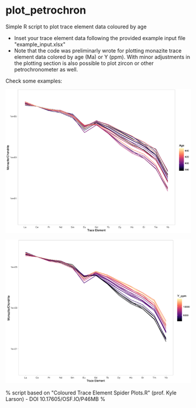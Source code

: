 # plot_petrochron
Simple R script to plot trace element data coloured by age

* Inset your trace element data following the provided example input file "example_input.xlsx"
* Note that the code was preliminarly wrote for plotting monazite trace element data colored by age (Ma) or Y (ppm). With minor adjustments in the plotting section is also possible to plot zircon or other petrochronometer as well.

Check some examples:

![plot1 example](ex1.png "example1")

![plot2 example](ex2.png "example2")

% script based on "Coloured Trace Element Spider Plots.R" (prof. Kyle Larson) - DOI 10.17605/OSF.IO/P46MB %

